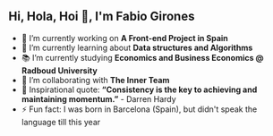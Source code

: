 ## Hi, Hola, Hoi 👋, I'm Fabio Girones

- 🔭 I’m currently working on <b>A Front-end Project in Spain</b>
- 🌱 I’m currently learning about <b>Data structures and Algorithms</b>
- 📚 I’m currently studying <b>Economics and Business Economics @ Radboud University</b>
- 👯 I’m collaborating with <b>The Inner Team</b>
- 💬 Inspirational quote: <b>“Consistency is the key to achieving and maintaining momentum.”</b> - Darren Hardy
- ⚡ Fun fact: I was born in Barcelona (Spain), but didn't speak the language till this year
